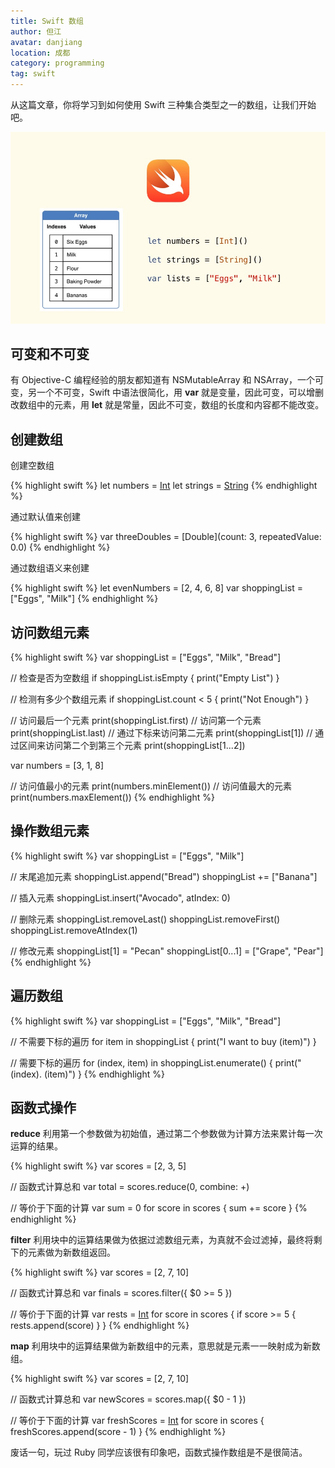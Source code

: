 ```yaml
---
title: Swift 数组
author: 但江
avatar: danjiang
location: 成都 
category: programming
tag: swift
---
```


从这篇文章，你将学习到如何使用 Swift 三种集合类型之一的数组，让我们开始吧。

![Swift Arrays](/images/swift-arrays.jpg)

## 可变和不可变

有 Objective-C 编程经验的朋友都知道有 NSMutableArray 和 NSArray，一个可变，另一个不可变，Swift 中语法很简化，用 **var** 就是变量，因此可变，可以增删改数组中的元素，用 **let** 就是常量，因此不可变，数组的长度和内容都不能改变。

## 创建数组

创建空数组

{% highlight swift %}
let numbers = [Int]()
let strings = [String]()
{% endhighlight %}

通过默认值来创建

{% highlight swift %}
var threeDoubles = [Double](count: 3, repeatedValue: 0.0)
{% endhighlight %}

通过数组语义来创建

{% highlight swift %}
let evenNumbers = [2, 4, 6, 8]
var shoppingList = ["Eggs", "Milk"]
{% endhighlight %}

## 访问数组元素

{% highlight swift %}
var shoppingList = ["Eggs", "Milk", "Bread"]

// 检查是否为空数组
if shoppingList.isEmpty {
  print("Empty List")
}

// 检测有多少个数组元素
if shoppingList.count < 5 {
  print("Not Enough")
}

// 访问最后一个元素
print(shoppingList.first)
// 访问第一个元素
print(shoppingList.last)
// 通过下标来访问第二元素
print(shoppingList[1])
// 通过区间来访问第二个到第三个元素
print(shoppingList[1...2])


var numbers = [3, 1, 8]

// 访问值最小的元素
print(numbers.minElement())
// 访问值最大的元素
print(numbers.maxElement())
{% endhighlight %}

## 操作数组元素

{% highlight swift %}
var shoppingList = ["Eggs", "Milk"]

// 末尾追加元素
shoppingList.append("Bread")
shoppingList += ["Banana"]

// 插入元素
shoppingList.insert("Avocado", atIndex: 0)

// 删除元素
shoppingList.removeLast()
shoppingList.removeFirst()
shoppingList.removeAtIndex(1)

// 修改元素
shoppingList[1] = "Pecan"
shoppingList[0...1] = ["Grape", "Pear"]
{% endhighlight %}

## 遍历数组

{% highlight swift %}
var shoppingList = ["Eggs", "Milk", "Bread"]

// 不需要下标的遍历
for item in shoppingList {
  print("I want to buy \(item)")
}

// 需要下标的遍历
for (index, item) in shoppingList.enumerate() {
  print("\(index). \(item)")
}
{% endhighlight %}

## 函数式操作 

**reduce** 利用第一个参数做为初始值，通过第二个参数做为计算方法来累计每一次运算的结果。

{% highlight swift %}
var scores = [2, 3, 5]

// 函数式计算总和
var total = scores.reduce(0, combine: +)

// 等价于下面的计算
var sum = 0
for score in scores {
  sum += score
}
{% endhighlight %}

**filter** 利用块中的运算结果做为依据过滤数组元素，为真就不会过滤掉，最终将剩下的元素做为新数组返回。

{% highlight swift %}
var scores = [2, 7, 10]

// 函数式计算总和
var finals = scores.filter({ $0 >= 5 })

// 等价于下面的计算
var rests = [Int]()
for score in scores {
  if score >= 5 {
    rests.append(score)
  }
}
{% endhighlight %}

**map** 利用块中的运算结果做为新数组中的元素，意思就是元素一一映射成为新数组。

{% highlight swift %}
var scores = [2, 7, 10]

// 函数式计算总和
var newScores = scores.map({ $0 - 1 })

// 等价于下面的计算
var freshScores = [Int]()
for score in scores {
  freshScores.append(score - 1)
}
{% endhighlight %}

废话一句，玩过 Ruby 同学应该很有印象吧，函数式操作数组是不是很简洁。
